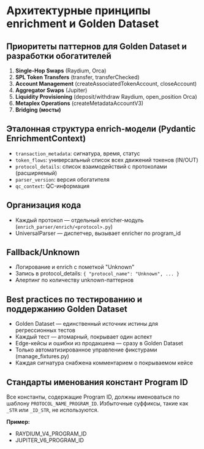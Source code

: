 # Архитектурные принципы enrichment и Golden Dataset

## Приоритеты паттернов для Golden Dataset и разработки обогатителей
1. **Single-Hop Swaps** (Raydium, Orca)
2. **SPL Token Transfers** (transfer, transferChecked)
3. **Account Management** (createAssociatedTokenAccount, closeAccount)
4. **Aggregator Swaps** (Jupiter)
5. **Liquidity Provisioning** (deposit/withdraw Raydium, open_position Orca)
6. **Metaplex Operations** (createMetadataAccountV3)
7. **Bridging (мосты)**

## Эталонная структура enrich-модели (Pydantic EnrichmentContext)
- `transaction_metadata`: сигнатура, время, статус
- `token_flows`: универсальный список всех движений токенов (IN/OUT)
- `protocol_details`: список взаимодействий с протоколами (расширяемый)
- `parser_version`: версия обогатителя
- `qc_context`: QC-информация

## Организация кода
- Каждый протокол — отдельный enricher-модуль (`enrich_parser/enrich/<protocol>.py`)
- UniversalParser — диспетчер, вызывает enricher по program_id

## Fallback/Unknown
- Логирование и enrich с пометкой "Unknown"
- Запись в protocol_details: `{ "protocol_name": "Unknown", ... }`
- Алертинг по количеству unknown-паттернов

## Best practices по тестированию и поддержанию Golden Dataset
- Golden Dataset — единственный источник истины для регрессионных тестов
- Каждый тест — атомарный, покрывает один аспект
- Edge-кейсы и ошибки из продакшена — сразу в Golden Dataset
- Только автоматизированное управление фикстурами (manage_fixtures.py)
- Каждая сигнатура снабжена комментарием о покрываемом кейсе 

## Стандарты именования констант Program ID

Все константы, содержащие Program ID, должны именоваться по шаблону `PROTOCOL_NAME_PROGRAM_ID`. Избыточные суффиксы, такие как `_STR` или `_ID_STR`, не используются.

**Пример:**
- RAYDIUM_V4_PROGRAM_ID
- JUPITER_V6_PROGRAM_ID 